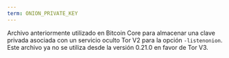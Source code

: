 ```yaml
---
term: ONION_PRIVATE_KEY
---
```


Archivo anteriormente utilizado en Bitcoin Core para almacenar una clave privada asociada con un servicio oculto Tor V2 para la opción `-listenonion`. Este archivo ya no se utiliza desde la versión 0.21.0 en favor de Tor V3.